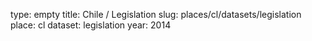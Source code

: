 type: empty
title: Chile / Legislation
slug: places/cl/datasets/legislation
place: cl
dataset: legislation
year: 2014
